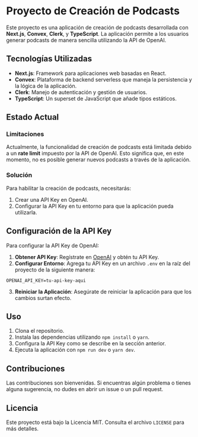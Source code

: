 
# Proyecto de Creación de Podcasts

Este proyecto es una aplicación de creación de podcasts desarrollada con **Next.js**, **Convex**, **Clerk**, y **TypeScript**. La aplicación permite a los usuarios generar podcasts de manera sencilla utilizando la API de OpenAI.

## Tecnologías Utilizadas

- **Next.js**: Framework para aplicaciones web basadas en React.
- **Convex**: Plataforma de backend serverless que maneja la persistencia y la lógica de la aplicación.
- **Clerk**: Manejo de autenticación y gestión de usuarios.
- **TypeScript**: Un superset de JavaScript que añade tipos estáticos.

## Estado Actual

### Limitaciones

Actualmente, la funcionalidad de creación de podcasts está limitada debido a un **rate limit** impuesto por la API de OpenAI. Esto significa que, en este momento, no es posible generar nuevos podcasts a través de la aplicación.

### Solución

Para habilitar la creación de podcasts, necesitarás:

1. Crear una API Key en OpenAI.
2. Configurar la API Key en tu entorno para que la aplicación pueda utilizarla.

## Configuración de la API Key

Para configurar la API Key de OpenAI:

1. **Obtener API Key**: Regístrate en [OpenAI](https://platform.openai.com/signup) y obtén tu API Key.
2. **Configurar Entorno**: Agrega tu API Key en un archivo `.env` en la raíz del proyecto de la siguiente manera:

```env
OPENAI_API_KEY=tu-api-key-aqui
```

3. **Reiniciar la Aplicación**: Asegúrate de reiniciar la aplicación para que los cambios surtan efecto.

## Uso

1. Clona el repositorio.
2. Instala las dependencias utilizando `npm install` o `yarn`.
3. Configura la API Key como se describe en la sección anterior.
4. Ejecuta la aplicación con `npm run dev` o `yarn dev`.

## Contribuciones

Las contribuciones son bienvenidas. Si encuentras algún problema o tienes alguna sugerencia, no dudes en abrir un issue o un pull request.

## Licencia

Este proyecto está bajo la Licencia MIT. Consulta el archivo `LICENSE` para más detalles.
